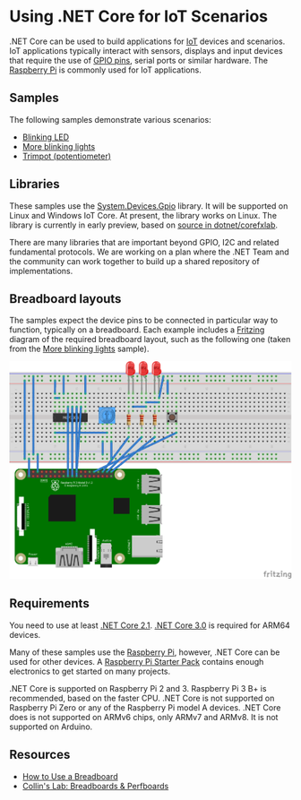 # Using .NET Core for IoT Scenarios

.NET Core can be used to build applications for [IoT](https://en.wikipedia.org/wiki/Internet_of_things) devices and scenarios. IoT applications typically interact with sensors, displays and input devices that require the use of [GPIO pins](https://en.wikipedia.org/wiki/General-purpose_input/output), serial ports or similar hardware. The [Raspberry Pi](https://www.raspberrypi.org/) is commonly used for IoT applications.

## Samples

The following samples demonstrate various scenarios: 

* [Blinking LED](led-blink/README.md)
* [More blinking lights](led-more-blinking-lights/README.md)
* [Trimpot (potentiometer)](trimpot/README.md)

## Libraries

These samples use the [System.Devices.Gpio](https://dotnet.myget.org/feed/dotnet-corefxlab/package/nuget/System.Devices.Gpio) library. It will be supported on Linux and Windows IoT Core. At present, the library works on Linux. The library is currently in early preview, based on [source in dotnet/corefxlab](https://github.com/dotnet/corefxlab/tree/master/src/System.Devices.Gpio). 

There are many libraries that are important beyond GPIO, I2C and related fundamental protocols. We are working on a plan where the .NET Team and the community can work together to build up a shared repository of implementations.

## Breadboard layouts

The samples expect the device pins to be connected in particular way to function, typically on a breadboard. Each example includes a [Fritzing](http://fritzing.org/home/) diagram of the required breadboard layout, such as the following one (taken from the [More blinking lights](led-more-blinking-lights/README.md) sample). 

![Rasperry Pi Breadboard diagram](led-more-blinking-lights/rpi-more-blinking-lights_bb.png)

## Requirements

You need to use at least [.NET Core 2.1](https://www.microsoft.com/net/download/archives). [.NET Core 3.0](https://github.com/dotnet/announcements/issues/82) is required for ARM64 devices.

Many of these samples use the [Raspberry Pi](https://www.raspberrypi.org/), however, .NET Core can be used for other devices. A [Raspberry Pi Starter Pack](https://www.adafruit.com/product/3058) contains enough electronics to get started on many projects.

.NET Core is supported on Raspberry Pi 2 and 3. Raspberry Pi 3 B+ is recommended, based on the faster CPU. .NET Core is not supported on Raspberry Pi Zero or any of the Raspberry Pi model A devices. .NET Core does is not supported on ARMv6 chips, only ARMv7 and ARMv8. It is not supported on Arduino.

## Resources

* [How to Use a Breadboard](https://www.youtube.com/watch?v=6WReFkfrUIk)
* [Collin's Lab: Breadboards & Perfboards](https://www.youtube.com/watch?v=w0c3t0fJhXU)
